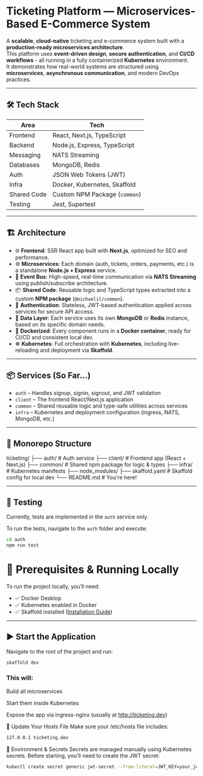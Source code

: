 # Ticketing Platform — Microservices-Based E-Commerce System

A **scalable**, **cloud-native** ticketing and e-commerce system built with a **production-ready microservices architecture**.  
This platform uses **event-driven design**, **secure authentication**, and **CI/CD workflows** - all running in a fully containerized **Kubernetes** environment.  
It demonstrates how real-world systems are structured using **microservices**, **asynchronous communication**, and modern DevOps practices.

---

## 🛠️ Tech Stack

| Area        | Tech                          |
| ----------- | ----------------------------- |
| Frontend    | React, Next.js, TypeScript    |
| Backend     | Node.js, Express, TypeScript  |
| Messaging   | NATS Streaming                |
| Databases   | MongoDB, Redis                |
| Auth        | JSON Web Tokens (JWT)         |
| Infra       | Docker, Kubernetes, Skaffold  |
| Shared Code | Custom NPM Package (`common`) |
| Testing     | Jest, Supertest               |

---

## 🏗️ Architecture

- 🌐 **Frontend**: SSR React app built with **Next.js**, optimized for SEO and performance.  
- ⚙️ **Microservices**: Each domain (auth, tickets, orders, payments, etc.) is a standalone **Node.js + Express** service.  
- 📡 **Event Bus**: High-speed, real-time communication via **NATS Streaming** using publish/subscribe architecture.  
- 📦 **Shared Code**: Reusable logic and TypeScript types extracted into a custom **NPM package** (`@michaelil/common`).  
- 🔐 **Authentication**: Stateless, JWT-based authentication applied across services for secure API access.  
- 🧩 **Data Layer**: Each service uses its own **MongoDB** or **Redis** instance, based on its specific domain needs.  
- 🐳 **Dockerized**: Every component runs in a **Docker container**, ready for CI/CD and consistent local dev.  
- ☸️ **Kubernetes**: Full orchestration with **Kubernetes**, including live-reloading and deployment via **Skaffold**.

---

## 📦 Services (So Far...)

- `auth` – Handles signup, signin, signout, and JWT validation
- `client` – The frontend React/Next.js application
- `common` – Shared reusable logic and type-safe utilities across services
- `infra` – Kubernetes and deployment configuration (ingress, NATS, MongoDB, etc.)

---

## 📁 Monorepo Structure

ticketing/
├── auth/ # Auth service
├── client/ # Frontend app (React + Next.js)
├── common/ # Shared npm package for logic & types
├── infra/ # Kubernetes manifests
├── node_modules/
├── skaffold.yaml # Skaffold config for local dev
└── README.md # You're here!

---

## 🧪 Testing

Currently, tests are implemented in the `auth` service only.

To run the tests, navigate to the `auth` folder and execute:

```bash
cd auth
npm run test
```

# 🧰 Prerequisites & Running Locally

To run the project locally, you’ll need:

- ✅ Docker Desktop
- ✅ Kubernetes enabled in Docker
- ✅ Skaffold installed ([Installation Guide](https://skaffold.dev/docs/install/))

---

## ▶️ Start the Application

Navigate to the root of the project and run:

```bash
skaffold dev
```

### This will:

Build all microservices

Start them inside Kubernetes

Expose the app via ingress-nginx (usually at http://ticketing.dev)

🧾 Update Your Hosts File
Make sure your /etc/hosts file includes:

```bash
127.0.0.1 ticketing.dev
```

🔐 Environment & Secrets
Secrets are managed manually using Kubernetes secrets. Before starting, you’ll need to create the JWT secret:

```bash
kubectl create secret generic jwt-secret --from-literal=JWT_KEY=your_jwt_key_here
```
